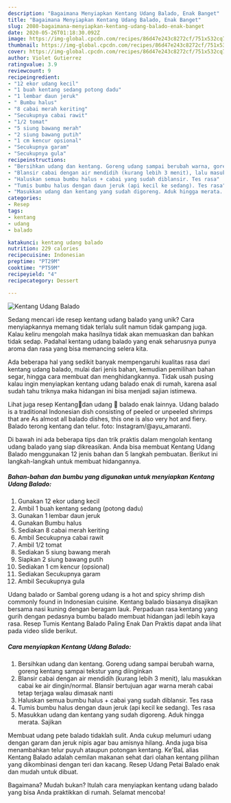 ```yaml
---
description: "Bagaimana Menyiapkan Kentang Udang Balado, Enak Banget"
title: "Bagaimana Menyiapkan Kentang Udang Balado, Enak Banget"
slug: 2080-bagaimana-menyiapkan-kentang-udang-balado-enak-banget
date: 2020-05-26T01:18:30.092Z
image: https://img-global.cpcdn.com/recipes/86d47e243c8272cf/751x532cq70/kentang-udang-balado-foto-resep-utama.jpg
thumbnail: https://img-global.cpcdn.com/recipes/86d47e243c8272cf/751x532cq70/kentang-udang-balado-foto-resep-utama.jpg
cover: https://img-global.cpcdn.com/recipes/86d47e243c8272cf/751x532cq70/kentang-udang-balado-foto-resep-utama.jpg
author: Violet Gutierrez
ratingvalue: 3.9
reviewcount: 9
recipeingredient:
- "12 ekor udang kecil"
- "1 buah kentang sedang potong dadu"
- "1 lembar daun jeruk"
- " Bumbu halus"
- "8 cabai merah keriting"
- "Secukupnya cabai rawit"
- "1/2 tomat"
- "5 siung bawang merah"
- "2 siung bawang putih"
- "1 cm kencur opsional"
- "Secukupnya garam"
- "Secukupnya gula"
recipeinstructions:
- "Bersihkan udang dan kentang. Goreng udang sampai berubah warna, goreng kentang sampai tekstur yang diinginkan"
- "Blansir cabai dengan air mendidih (kurang lebih 3 menit), lalu masukkan cabai ke air dingin/normal. Blansir bertujuan agar warna merah cabai tetap terjaga walau dimasak nanti"
- "Haluskan semua bumbu halus + cabai yang sudah diblansir. Tes rasa"
- "Tumis bumbu halus dengan daun jeruk (api kecil ke sedang). Tes rasa"
- "Masukkan udang dan kentang yang sudah digoreng. Aduk hingga merata. Sajikan"
categories:
- Resep
tags:
- kentang
- udang
- balado

katakunci: kentang udang balado 
nutrition: 229 calories
recipecuisine: Indonesian
preptime: "PT29M"
cooktime: "PT59M"
recipeyield: "4"
recipecategory: Dessert

---
```



![Kentang Udang Balado](https://img-global.cpcdn.com/recipes/86d47e243c8272cf/751x532cq70/kentang-udang-balado-foto-resep-utama.jpg)

Sedang mencari ide resep kentang udang balado yang unik? Cara menyiapkannya memang tidak terlalu sulit namun tidak gampang juga. Kalau keliru mengolah maka hasilnya tidak akan memuaskan dan bahkan tidak sedap. Padahal kentang udang balado yang enak seharusnya punya aroma dan rasa yang bisa memancing selera kita.

Ada beberapa hal yang sedikit banyak mempengaruhi kualitas rasa dari kentang udang balado, mulai dari jenis bahan, kemudian pemilihan bahan segar, hingga cara membuat dan menghidangkannya. Tidak usah pusing kalau ingin menyiapkan kentang udang balado enak di rumah, karena asal sudah tahu triknya maka hidangan ini bisa menjadi sajian istimewa.

Lihat juga resep Kentang🥔dan udang 🦐 balado enak lainnya. Udang balado is a traditional Indonesian dish consisting of peeled or unpeeled shrimps that are As almost all balado dishes, this one is also very hot and fiery. Balado terong kentang dan telur. foto: Instagram/@ayu_amaranti.


Di bawah ini ada beberapa tips dan trik praktis dalam mengolah kentang udang balado yang siap dikreasikan. Anda bisa membuat Kentang Udang Balado menggunakan 12 jenis bahan dan 5 langkah pembuatan. Berikut ini langkah-langkah untuk membuat hidangannya.

<!--inarticleads1-->

##### Bahan-bahan dan bumbu yang digunakan untuk menyiapkan Kentang Udang Balado:

1. Gunakan 12 ekor udang kecil
1. Ambil 1 buah kentang sedang (potong dadu)
1. Gunakan 1 lembar daun jeruk
1. Gunakan  Bumbu halus
1. Sediakan 8 cabai merah keriting
1. Ambil Secukupnya cabai rawit
1. Ambil 1/2 tomat
1. Sediakan 5 siung bawang merah
1. Siapkan 2 siung bawang putih
1. Sediakan 1 cm kencur (opsional)
1. Sediakan Secukupnya garam
1. Ambil Secukupnya gula


Udang balado or Sambal goreng udang is a hot and spicy shrimp dish commonly found in Indonesian cuisine. Kentang balado biasanya disajikan bersama nasi kuning dengan beragam lauk. Perpaduan rasa kentang yang gurih dengan pedasnya bumbu balado membuat hidangan jadi lebih kaya rasa. Resep Tumis Kentang Balado Paling Enak Dan Praktis dapat anda lihat pada video slide berikut. 

<!--inarticleads2-->

##### Cara menyiapkan Kentang Udang Balado:

1. Bersihkan udang dan kentang. Goreng udang sampai berubah warna, goreng kentang sampai tekstur yang diinginkan
1. Blansir cabai dengan air mendidih (kurang lebih 3 menit), lalu masukkan cabai ke air dingin/normal. Blansir bertujuan agar warna merah cabai tetap terjaga walau dimasak nanti
1. Haluskan semua bumbu halus + cabai yang sudah diblansir. Tes rasa
1. Tumis bumbu halus dengan daun jeruk (api kecil ke sedang). Tes rasa
1. Masukkan udang dan kentang yang sudah digoreng. Aduk hingga merata. Sajikan


Membuat udang pete balado tidaklah sulit. Anda cukup melumuri udang dengan garam dan jeruk nipis agar bau amisnya hilang. Anda juga bisa menambahkan telur puyuh ataupun potongan kentang. Ke&#39;BaL alias Kentang Balado adalah cemilan makanan sehat dari olahan kentang pilihan yang dikombinasi dengan teri dan kacang. Resep Udang Petai Balado enak dan mudah untuk dibuat. 

Bagaimana? Mudah bukan? Itulah cara menyiapkan kentang udang balado yang bisa Anda praktikkan di rumah. Selamat mencoba!
